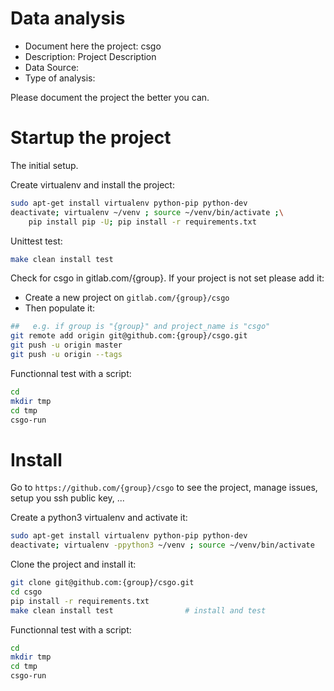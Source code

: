# Data analysis
- Document here the project: csgo
- Description: Project Description
- Data Source:
- Type of analysis:

Please document the project the better you can.

# Startup the project

The initial setup.

Create virtualenv and install the project:
```bash
sudo apt-get install virtualenv python-pip python-dev
deactivate; virtualenv ~/venv ; source ~/venv/bin/activate ;\
    pip install pip -U; pip install -r requirements.txt
```

Unittest test:
```bash
make clean install test
```

Check for csgo in gitlab.com/{group}.
If your project is not set please add it:

- Create a new project on `gitlab.com/{group}/csgo`
- Then populate it:

```bash
##   e.g. if group is "{group}" and project_name is "csgo"
git remote add origin git@github.com:{group}/csgo.git
git push -u origin master
git push -u origin --tags
```

Functionnal test with a script:

```bash
cd
mkdir tmp
cd tmp
csgo-run
```

# Install

Go to `https://github.com/{group}/csgo` to see the project, manage issues,
setup you ssh public key, ...

Create a python3 virtualenv and activate it:

```bash
sudo apt-get install virtualenv python-pip python-dev
deactivate; virtualenv -ppython3 ~/venv ; source ~/venv/bin/activate
```

Clone the project and install it:

```bash
git clone git@github.com:{group}/csgo.git
cd csgo
pip install -r requirements.txt
make clean install test                # install and test
```
Functionnal test with a script:

```bash
cd
mkdir tmp
cd tmp
csgo-run
```
